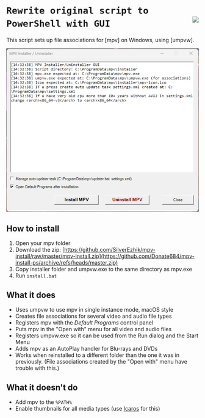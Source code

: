 ``Rewrite original script to PowerShell with GUI`` <img src="https://rossy.github.io/mpv-install/mpv-document.png" align="right">
===================

This script sets up file associations for [mpv] on Windows, using [umpvw].

![preview](preview.jpg?raw=true)

How to install
--------------

1. Open your mpv folder
2. Download the zip: [https://github.com/SilverEzhik/mpv-install/raw/master/mpv-install.zip](https://github.com/Donate684/mpv-install-ps/archive/refs/heads/master.zip)
3. Copy installer folder and umpvw.exe to the same directory as mpv.exe
4. Run ``install.bat``
   
What it does
------------

- Uses umpvw to use mpv in single instance mode, macOS style
- Creates file associations for several video and audio file types
- Registers mpv with the _Default Programs_ control panel
- Puts mpv in the "Open with" menu for all video and audio files
- Registers umpvw.exe so it can be used from the Run dialog and the Start Menu
- Adds mpv as an AutoPlay handler for Blu-rays and DVDs
- Works when reinstalled to a different folder than the one it was in
  previously. (File associations created by the "Open with" menu have trouble
  with this.)

What it doesn't do
------------------

- Add mpv to the ``%PATH%``
- Enable thumbnails for all media types (use [Icaros][3] for this)

[1]: https://mpv.io/
[2]: https://github.com/rossy/mpv-install/issues/7
[3]: http://www.majorgeeks.com/files/details/icaros.html
[4]: https://github.com/SilverEzhik/umpvw
